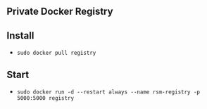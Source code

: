 ## Private Docker Registry

## Install

- `sudo docker pull registry`

## Start

- `sudo docker run -d --restart always --name rsm-registry -p 5000:5000 registry`
